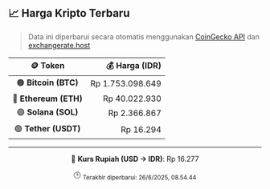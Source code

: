 

<!-- HARGA_KRIPTO -->
## 📈 Harga Kripto Terbaru

> Data ini diperbarui secara otomatis menggunakan [CoinGecko API](https://www.coingecko.com/) dan [exchangerate.host](https://exchangerate.host/)

<div align="center">

| 🪙 Token | 💰 Harga (IDR) |
|:------:|---------------:|
| 🟠 **Bitcoin (BTC)**   | Rp 1.753.098.649 |
| 🔵 **Ethereum (ETH)**  | Rp 40.022.930 |
| 🟣 **Solana (SOL)**    | Rp 2.366.867 |
| 🟢 **Tether (USDT)**   | Rp 16.294 |

---

💱 **Kurs Rupiah (USD → IDR)**: Rp 16.277

🕒 <sub>Terakhir diperbarui: 26/6/2025, 08.54.44</sub>

</div>
<!-- /HARGA_KRIPTO -->